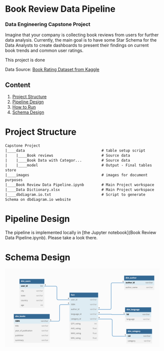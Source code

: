 # Book Review Data Pipeline
### Data Engineering Capstone Project

Imagine that your company is collecting book reviews from users for further data analysis. Currently, the main goal is to have some Star Schema for the Data Analysts to create dashboards to present their findings on current book trends and common user ratings.

This project is done

Data Source: 
[Book Rating Dataset from Kaggle](https://www.kaggle.com/datasets/ruchi798/bookcrossing-dataset)

## Content
1. [Project Structure](#project-structure)
2. [Pipeline Design](#pipeline-design)
3. [How to Run](#how-to-run)
4. [Schema Design](#schema-design)

# Project Structure
```
Capstone Project
|____data                                   # table setup script
|    |____Book reviews                      # Source data
|    |____Book Data with Categor...         # Source data
|    |____model                             # Output - Final tables store
|____images                                 # images for document purposes
|____Book Review Data Pipeline.ipynb        # Main Project workspace
|____Data Dictionary.xlsx                   # Main Project workspace
|____dbdiagram.io.txt                       # Script to generate Schema on dbdiagram.io website
```


# Pipeline Design
The pipeline is implemented locally in [the Jupyter notebook](Book Review Data Pipeline.ipynb). Please take a look there.

# Schema Design
![Data Model](images/data-model.png)
